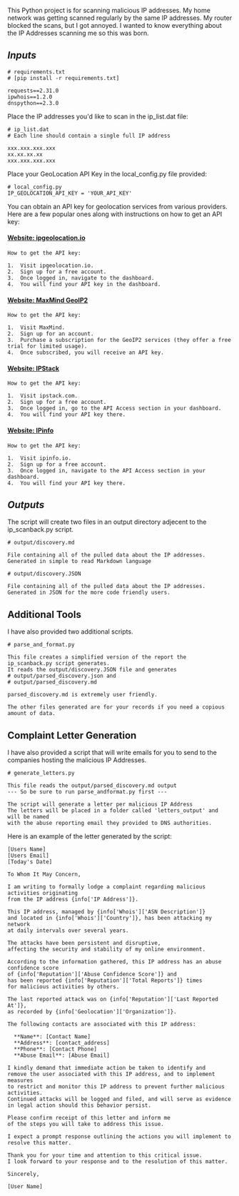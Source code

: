 This Python project is for scanning malicious IP addresses. My home network was getting scanned regularly by the same IP addresses. My router blocked the scans, but I got annoyed. I wanted to know everything about the IP Addresses scanning me so this was born.

## _Inputs_ 

    # requirements.txt
    # [pip install -r requirements.txt]

    requests==2.31.0
    ipwhois==1.2.0
    dnspython==2.3.0

Place the IP addresses you'd like to scan in the ip_list.dat file:

    # ip_list.dat
    # Each line should contain a single full IP address

    xxx.xxx.xxx.xxx
    xx.xx.xx.xx
    xxx.xxx.xxx.xxx

Place your GeoLocation API Key in the local_config.py file provided:

    # local_config.py
    IP_GEOLOCATION_API_KEY = 'YOUR_API_KEY'


You can obtain an API key for geolocation services from various providers. 
Here are a few popular ones along with instructions on how to get an API key:

#### [Website: ipgeolocation.io](https://www.ipgeolocation.io/)

    How to get the API key:

	1.	Visit ipgeolocation.io.
	2.	Sign up for a free account.
	3.	Once logged in, navigate to the dashboard.
	4.	You will find your API key in the dashboard.

#### [Website: MaxMind GeoIP2](https://www.maxmind.com)

    How to get the API key:

	1.	Visit MaxMind.
	2.	Sign up for an account.
	3.	Purchase a subscription for the GeoIP2 services (they offer a free trial for limited usage).
	4.	Once subscribed, you will receive an API key.

#### [Website: IPStack](https://www.ipstack.com/)

    How to get the API key:

	1.	Visit ipstack.com.
	2.	Sign up for a free account.
	3.	Once logged in, go to the API Access section in your dashboard.
	4.	You will find your API key there.

#### [Website: IPinfo](https://www.ipinfo.io/)

    How to get the API key:

	1.	Visit ipinfo.io.
	2.	Sign up for a free account.
	3.	Once logged in, navigate to the API Access section in your dashboard.
	4.	You will find your API key there.

## _Outputs_
The script will create two files in an output directory adjecent to the ip_scanback.py script.

    # output/discovery.md

    File containing all of the pulled data about the IP addresses. 
    Generated in simple to read Markdown language
    
    # output/discovery.JSON

    File containing all of the pulled data about the IP addresses.
    Generated in JSON for the more code friendly users.

## Additional Tools
I have also provided two additional scripts.

    # parse_and_format.py

    This file creates a simplified version of the report the ip_scanback.py script generates.
    It reads the output/discovery.JSON file and generates
    # output/parsed_discovery.json and
    # output/parsed_discovery.md

    parsed_discovery.md is extremely user friendly.

    The other files generated are for your records if you need a copious amount of data.

## Complaint Letter Generation
I have also provided a script that will write emails for you to send to the companies hosting the malicious IP Addresses.

    # generate_letters.py

    This file reads the output/parsed_discovery.md output
    --- So be sure to run parse_andformat.py first ---

    The script will generate a letter per malicious IP Address
    The letters will be placed in a folder called 'letters_output' and will be named
    with the abuse reporting email they provided to DNS authorities.

Here is an example of the letter generated by the script:

    [Users Name]
    [Users Email]
    [Today's Date]
    
    To Whom It May Concern,
    
    I am writing to formally lodge a complaint regarding malicious activities originating 
    from the IP address {info['IP Address']}.
    
    This IP address, managed by {info['Whois']['ASN Description']} 
    and located in {info['Whois']['Country']}, has been attacking my network 
    at daily intervals over several years. 

    The attacks have been persistent and disruptive, 
    affecting the security and stability of my online environment.
    
    According to the information gathered, this IP address has an abuse confidence score 
    of {info['Reputation']['Abuse Confidence Score']} and 
    has been reported {info['Reputation']['Total Reports']} times 
    for malicious activities by others. 

    The last reported attack was on {info['Reputation']['Last Reported At']}, 
    as recorded by {info['Geolocation']['Organization']}.
    
    The following contacts are associated with this IP address:

      **Name**: [Contact Name]
      **Address**: [contact_address]
      **Phone**: [Contact Phone]
      **Abuse Email**: [Abuse Email]

    I kindly demand that immediate action be taken to identify and 
    remove the user associated with this IP address, and to implement measures 
    to restrict and monitor this IP address to prevent further malicious activities. 
    Continued attacks will be logged and filed, and will serve as evidence 
    in legal action should this behavior persist.
    
    Please confirm receipt of this letter and inform me 
    of the steps you will take to address this issue. 

    I expect a prompt response outlining the actions you will implement to resolve this matter.
    
    Thank you for your time and attention to this critical issue. 
    I look forward to your response and to the resolution of this matter.
    
    Sincerely,
    
    [User Name]



